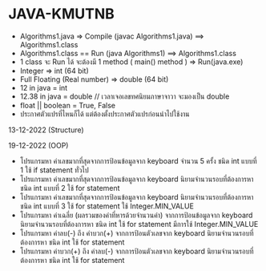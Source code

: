 # JAVA-KMUTNB

- Algorithms1.java => Compile (javac Algorithms1.java) ==> Algorithms1.class
- Algorithms1.class == Run (java Algorithms1) ==> Algorithms1.class
- 1 class จะ Run ได้ จะต้องมี 1 method ( main() method ) => Run(java.exe)
- Integer => int	(64 bit)
- Full Floating (Real number) => double (64 bit)
- 12 in java = int
- 12.38 in java = double	// เวลาเจอเลขทศนิยมภาษาจาวา จะมองเป็น double
- float || boolean = True, False
- ประกาศตัวแปรที่ไหนก็ได้ แต่ต้องตั้งประกาศตัวแปรก่อนนำไปใช้งาน

 13-12-2022 (Structure)
 
 19-12-2022 (OOP)
  - โปรแกรมหา ค่าเลขมากที่สุดจากการป้อนข้อมูลจาก keyboard จำนวน 5 ครั้ง ชนิด int แบบที่ 1 ใช้ if statement ทั่วไป
  - โปรแกรมหา ค่าเลขมากที่สุดจากการป้อนข้อมูลจาก keyboard นิยามจำนวนรอบที่ต้องการหา ชนิด int แบบที่ 2 ใช้ for statement
  - โปรแกรมหา ค่าเลขมากที่สุดจากการป้อนข้อมูลจาก keyboard นิยามจำนวนรอบที่ต้องการหา ชนิด int แบบที่ 3 ใช้ for statement ใช้ Integer.MIN_VALUE 
  - โปรแกรมหา ค่าเฉลี่ย (ผลรวมของค่าที่หารด้วยจํานวนค่า) จากการป้อนข้อมูลจาก keyboard นิยามจำนวนรอบที่ต้องการหา ชนิด int ใช้ for statement มีการใช้ Integer.MIN_VALUE
  - โปรแกรมหา ค่าลบ(-) ถึง ค่าบวก(+) จากการป้อนตัวเลขจาก keyboard นิยามจำนวนรอบที่ต้องการหา ชนิด int ใช้ for statement
  - โปรแกรมหา ค่าบวก(+) ถึง ค่าลบ(-) จากการป้อนตัวเลขจาก keyboard นิยามจำนวนรอบที่ต้องการหา ชนิด int ใช้ for statement
